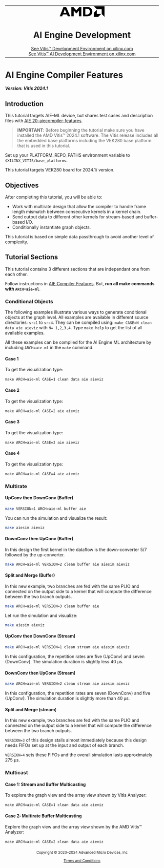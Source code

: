 ﻿<table class="sphinxhide" width="100%">
 <tr width="100%">
    <td align="center"><img src="https://raw.githubusercontent.com/Xilinx/Image-Collateral/main/xilinx-logo.png" width="30%"/><h1>AI Engine Development</h1>
    <a href="https://www.xilinx.com/products/design-tools/vitis.html">See Vitis™ Development Environment on xilinx.com</br></a>
    <a href="https://www.xilinx.com/products/design-tools/vitis/vitis-ai.html">See Vitis™ AI Development Environment on xilinx.com</a>
    </td>
 </tr>
</table>

# AI Engine Compiler Features

***Version: Vitis 2024.1***


## Introduction

This tutorial targets AIE-ML device, but shares test cases and description files with [AIE 20-aiecompiler-features](../../../AIE/Feature_Tutorials/20-aiecompiler-features).

>**IMPORTANT**: Before beginning the tutorial make sure you have installed the AMD Vitis™ 2024.1 software. The Vitis release includes all the embedded base platforms including the VEK280 base platform that is used in this tutorial. 

Set up your PLATFORM_REPO_PATHS environment variable to ``$XILINX_VITIS/base_platforms``.

This tutorial targets VEK280 board for 2024.1/ version.

## Objectives

After completing this tutorial, you will be able to:

- Work with multirate design that allow the compiler to handle frame length mismatch between consecutive kernels in a kernel chain.
- Send output data to different other kernels for stream-based and buffer-based I/O.
- Conditionally instantiate graph objects.

This tutorial is based on simple data passthrough to avoid another level of complexity.

## Tutorial Sections

This tutorial contains 3 different sections that are independant one from each other.

Follow instructions in [AIE Compiler Features](../../../AIE/Feature_Tutorials/20-aiecompiler-features/Readme.md). But, **run all make commands with `ARCH=aie-ml`**. 

### Conditional Objects

The following examples illustrate various ways to generate conditional objects at the graph level. All examples are available in different source directories: `src1` to `src4`. They can be compiled using: `make CASE=N clean data aie aieviz` with `N= 1,2,3,4`. Type `make help` to get the list of all available examples.

All these examples can be compiled for the AI Engine ML architecture by including `ARCH=aie-ml` in the `make` command.

#### Case 1

To get the visualization type:

```make ARCH=aie-ml CASE=1 clean data aie aieviz```

#### Case 2

To get the visualization type:

```make ARCH=aie-ml CASE=2 aie aieviz```

#### Case 3

To get the visualization type:

```make ARCH=aie-ml CASE=3 aie aieviz```

#### Case 4

To get the visualization type:

```make ARCH=aie-ml CASE=4 aie aieviz```

### Multirate

#### UpConv then DownConv (Buffer)

```BASH
make VERSION=1 ARCH=aie-ml buffer aie
```

You can run the simulation and visualize the result:

```BASH
make aiesim aieviz
```

#### DownConv then UpConv (Buffer)

In this design the first kernel in the dataflow is the down-converter 5/7 followed by the up-converter.

```BASH
make ARCH=aie-ml VERSION=2 clean buffer aie aiesim aieviz
```

#### Split and Merge (Buffer)

In this new example, two branches are fed with the same PLIO and connected on the output side to a kernel that will compute the difference between the two branch outputs.


```BASH
make ARCH=aie-ml VERSION=3 clean buffer aie
```
Let run the simulation and visualize:

```BASH
make aiesim aieviz
```

#### UpConv then DownConv (Stream)

```BASH
make ARCH=aie-ml VERSION=1 clean stream aie aiesim aieviz
```

In this configuration, the repetition rates are five (UpConv) and seven (DownConv). The simulation duration is slightly less 40 µs.

#### DownConv then UpConv (Stream)

```BASH
make ARCH=aie-ml VERSION=2 clean stream aie aiesim aieviz
```

In this configuration, the repetition rates are seven (DownConv) and five (UpConv). The simulation duration is slightly more than 40 µs.

#### Split and Merge (stream)

In this new example, two branches are fed with the same PLIO and connected on the output side to a kernel that will compute the difference between the two branch outputs.

`VERSION=3` of this design stalls almost immediately because this design needs FIFOs set up at the input and output of each branch.

`VERSION=4` sets these FIFOs and the overall simulation lasts approximately 275 µs.

### Multicast

#### Case 1: Stream and Buffer Multicasting

To explore the graph view and the array view shown by Vitis Analyzer:

```make ARCH=aie-ml CASE=1 clean data aie aieviz```

#### Case 2: Multirate Buffer Multicasting

Explore the graph view and the array view shown by the AMD Vitis™ Analyzer:

```make ARCH=aie-ml CASE=2 clean data aie aieviz```

<p class="sphinxhide" align="center"><sub>Copyright © 2020–2024 Advanced Micro Devices, Inc</sub></p>

<p class="sphinxhide" align="center"><sup><a href="https://www.amd.com/en/corporate/copyright">Terms and Conditions</a></sup></p>
